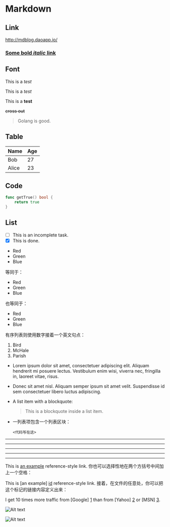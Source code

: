#	Markdown


##	Link


http://mdblog.daoapp.io/

### [Some **bold** _italic_ link](http://mdblog.daoapp.io/)



##	Font

This is a _test_

This is a *test*

This is a **test**

~~cross out~~

>Golang is good.



## Table

Name        | Age
------------|------
Bob     	| 27
Alice   	| 23



##	Code

``` go
func getTrue() bool {
    return true
}
```


##	List

- [ ] This is an incomplete task.
- [x] This is done.

*   Red
*   Green
*   Blue

等同于：

+   Red
+   Green
+   Blue

也等同于：

-   Red
-   Green
-   Blue

有序列表则使用数字接着一个英文句点：

1.  Bird
2.  McHale
3.  Parish


*   Lorem ipsum dolor sit amet, consectetuer adipiscing elit.
Aliquam hendrerit mi posuere lectus. Vestibulum enim wisi,
viverra nec, fringilla in, laoreet vitae, risus.
*   Donec sit amet nisl. Aliquam semper ipsum sit amet velit.
Suspendisse id sem consectetuer libero luctus adipiscing.
*   A list item with a blockquote:

    > This is a blockquote
    > inside a list item.
*   一列表项包含一个列表区块：

		<代码写在这>

* * *

***

*****

- - -

---------------------------------------

This is [an example][id] reference-style link.
你也可以选择性地在两个方括号中间加上一个空格：

This is [an example] [id] reference-style link.
接着，在文件的任意处，你可以把这个标记的链接内容定义出来：

[id]: http://example.com/  "Optional Title Here"


I get 10 times more traffic from [Google] [1] than from
[Yahoo] [2] or [MSN] [3].

  [1]: http://google.com/        "Google"
  [2]: http://search.yahoo.com/  "Yahoo Search"
  [3]: http://search.msn.com/    "MSN Search"

![Alt text](/path/to/img.jpg)

![Alt text](/path/to/img.jpg "Optional title")